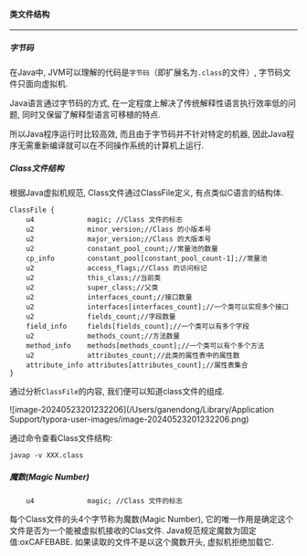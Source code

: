 #### 类文件结构

---

##### 字节码

在Java中, JVM可以理解的代码是`字节码`（即扩展名为`.class`的文件）, 字节码文件只面向虚拟机. 

Java语言通过字节码的方式, 在一定程度上解决了传统解释性语言执行效率低的问题, 同时又保留了解释型语言可移植的特点. 

所以Java程序运行时比较高效, 而且由于字节码并不针对特定的机器, 因此Java程序无需重新编译就可以在不同操作系统的计算机上运行.

##### Class文件结构

根据Java虚拟机规范, Class文件通过ClassFile定义, 有点类似C语言的结构体.

```
ClassFile {
    u4             magic; //Class 文件的标志
    u2             minor_version;//Class 的小版本号
    u2             major_version;//Class 的大版本号
    u2             constant_pool_count;//常量池的数量
    cp_info        constant_pool[constant_pool_count-1];//常量池
    u2             access_flags;//Class 的访问标记
    u2             this_class;//当前类
    u2             super_class;//父类
    u2             interfaces_count;//接口数量
    u2             interfaces[interfaces_count];//一个类可以实现多个接口
    u2             fields_count;//字段数量
    field_info     fields[fields_count];//一个类可以有多个字段
    u2             methods_count;//方法数量
    method_info    methods[methods_count];//一个类可以有个多个方法
    u2             attributes_count;//此类的属性表中的属性数
    attribute_info attributes[attributes_count];//属性表集合
}
```

通过分析`ClassFile`的内容, 我们便可以知道class文件的组成.

![image-20240523201232206](/Users/ganendong/Library/Application Support/typora-user-images/image-20240523201232206.png)

通过命令查看Class文件结构:

```
javap -v XXX.class
```

##### 魔数(Magic Number)

```
    u4             magic; //Class 文件的标志
```

每个Class文件的头4个字节称为魔数(Magic Number), 它的唯一作用是确定这个文件是否为一个能被虚拟机接收的Clas文件. Java规范规定魔数为固定值:oxCAFEBABE. 如果读取的文件不是以这个魔数开头, 虚拟机拒绝加载它.





























